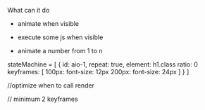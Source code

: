 What can it do

- animate when visible

- execute some js when visible

- animate a number from 1 to n




stateMachine = [
    {
        id: aio-1,
        repeat: true,
        element: h1.class
        ratio: 0
        keyframes: [
            100px: font-size: 12px
            200px: font-size: 24px
        ]
    }
]


//optimize when to call render

// minimum 2 keyframes
